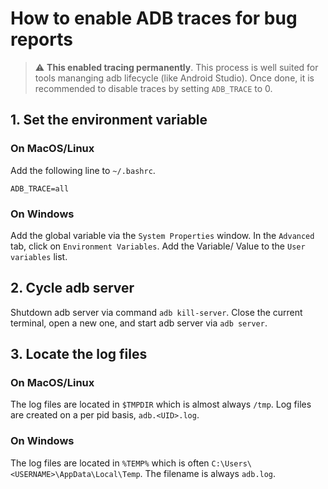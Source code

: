 # How to enable ADB traces for bug reports

> :warning: **This enabled tracing permanently**. This process is well suited
for tools mananging adb lifecycle (like Android Studio). Once done, it is
recommended to disable traces by setting `ADB_TRACE` to 0.

## 1. Set the environment variable

### On MacOS/Linux

Add the following line to `~/.bashrc`.

```
ADB_TRACE=all
```

### On Windows

Add the global variable via the `System Properties` window.
In the `Advanced` tab, click on `Environment Variables`. Add the Variable/
Value to the `User variables` list.

## 2. Cycle adb server

Shutdown adb server via command `adb kill-server`. Close the current terminal,
open a new one, and start adb server via `adb server`.

## 3. Locate the log files

### On MacOS/Linux

The log files are located in `$TMPDIR` which is almost always `/tmp`. Log files
are created on a per pid basis, `adb.<UID>.log`.

### On Windows

The log files are located in `%TEMP%` which is often `C:\Users\<USERNAME>\AppData\Local\Temp`.
The filename is always `adb.log`.
